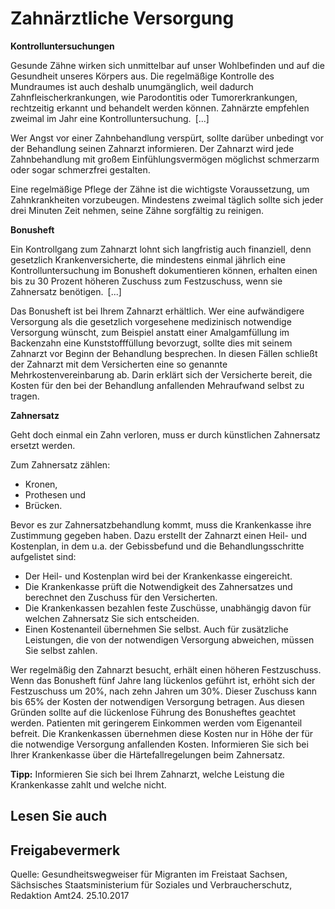 # Zahnärztliche Versorgung

**Kontrolluntersuchungen**

Gesunde Zähne wirken sich unmittelbar auf unser Wohlbefinden und auf die Gesundheit unseres Körpers aus. Die regelmäßige Kontrolle des Mundraumes ist auch deshalb unumgänglich, weil dadurch Zahnfleischerkrankungen, wie Parodontitis oder Tumorerkrankungen, rechtzeitig erkannt und behandelt werden können. Zahnärzte empfehlen zweimal im Jahr eine Kontrolluntersuchung. [...]

Wer Angst vor einer Zahnbehandlung verspürt, sollte darüber unbedingt vor der Behandlung seinen Zahnarzt informieren. Der Zahnarzt wird jede Zahnbehandlung mit großem Einfühlungsvermögen möglichst schmerzarm oder sogar schmerzfrei gestalten.

Eine regelmäßige Pflege der Zähne ist die wichtigste Voraussetzung, um Zahnkrankheiten vorzubeugen. Mindestens zweimal täglich sollte sich jeder drei Minuten Zeit nehmen, seine Zähne sorgfältig zu reinigen.

**Bonusheft**

Ein Kontrollgang zum Zahnarzt lohnt sich langfristig auch finanziell, denn gesetzlich Krankenversicherte, die mindestens einmal jährlich eine Kontrolluntersuchung im Bonusheft dokumentieren können, erhalten einen bis zu 30 Prozent höheren Zuschuss zum Festzuschuss, wenn sie Zahnersatz benötigen. [...]

Das Bonusheft ist bei Ihrem Zahnarzt erhältlich. Wer eine aufwändigere Versorgung als die gesetzlich vorgesehene medizinisch notwendige Versorgung wünscht, zum Beispiel anstatt einer Amalgamfüllung im Backenzahn eine Kunststofffüllung bevorzugt, sollte dies mit seinem Zahnarzt vor Beginn der Behandlung besprechen. In diesen Fällen schließt der Zahnarzt mit dem Versicherten eine so genannte Mehrkostenvereinbarung ab. Darin erklärt sich der Versicherte bereit, die Kosten für den bei der Behandlung anfallenden Mehraufwand selbst zu tragen.

**Zahnersatz**

Geht doch einmal ein Zahn verloren, muss er durch künstlichen Zahnersatz ersetzt werden.

Zum Zahnersatz zählen:

* Kronen,
* Prothesen und
* Brücken.

Bevor es zur Zahnersatzbehandlung kommt, muss die Krankenkasse ihre Zustimmung gegeben haben. Dazu erstellt der Zahnarzt einen Heil- und Kostenplan, in dem u.a. der Gebissbefund und die Behandlungsschritte aufgelistet sind:

* Der Heil- und Kostenplan wird bei der Krankenkasse eingereicht.
* Die Krankenkasse prüft die Notwendigkeit des Zahnersatzes und berechnet den Zuschuss für den Versicherten.
* Die Krankenkassen bezahlen feste Zuschüsse, unabhängig davon für welchen Zahnersatz Sie sich entscheiden.
* Einen Kostenanteil übernehmen Sie selbst. Auch für zusätzliche Leistungen, die von der notwendigen Versorgung abweichen, müssen Sie selbst zahlen.

Wer regelmäßig den Zahnarzt besucht, erhält einen höheren Festzuschuss. Wenn das Bonusheft fünf Jahre lang lückenlos geführt ist, erhöht sich der Festzuschuss um 20%, nach zehn Jahren um 30%. Dieser Zuschuss kann bis 65% der Kosten der notwendigen Versorgung betragen. Aus diesen Gründen sollte auf die lückenlose Führung des Bonusheftes geachtet werden. Patienten mit geringerem Einkommen werden vom Eigenanteil befreit. Die Krankenkassen übernehmen diese Kosten nur in Höhe der für die notwendige Versorgung anfallenden Kosten. Informieren Sie sich bei Ihrer Krankenkasse über die Härtefallregelungen beim Zahnersatz.

**Tipp:** Informieren Sie sich bei Ihrem Zahnarzt, welche Leistung die Krankenkasse zahlt und welche nicht.

## Lesen Sie auch

## Freigabevermerk

Quelle: Gesundheitswegweiser für Migranten im Freistaat Sachsen, Sächsisches Staatsministerium für Soziales und Verbraucherschutz, Redaktion Amt24. 25.10.2017

